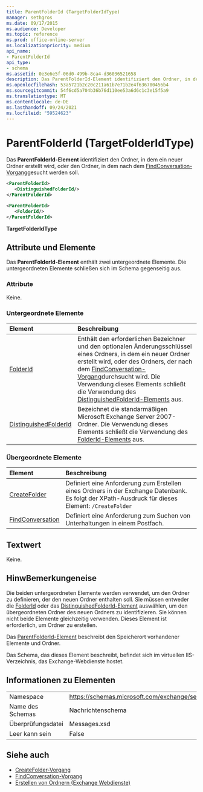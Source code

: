 ```yaml
---
title: ParentFolderId (TargetFolderIdType)
manager: sethgros
ms.date: 09/17/2015
ms.audience: Developer
ms.topic: reference
ms.prod: office-online-server
ms.localizationpriority: medium
api_name:
- ParentFolderId
api_type:
- schema
ms.assetid: 0e3e6e5f-06d0-499b-8ca4-d36036521658
description: Das ParentFolderId-Element identifiziert den Ordner, in dem ein neuer Ordner erstellt wird, oder den Ordner, in dem nach dem FindConversation-Vorgang gesucht werden soll.
ms.openlocfilehash: 53a5721b2c20c211a61b7e71b2e4f636700456b4
ms.sourcegitcommit: 54f6cd5a704b36b76d110ee53a6d6c1c3e15f5a9
ms.translationtype: MT
ms.contentlocale: de-DE
ms.lasthandoff: 09/24/2021
ms.locfileid: "59524623"
---
```

# <a name="parentfolderid-targetfolderidtype"></a>ParentFolderId (TargetFolderIdType)

Das **ParentFolderId-Element** identifiziert den Ordner, in dem ein neuer Ordner erstellt wird, oder den Ordner, in dem nach dem [FindConversation-Vorgang](findconversation-operation.md)gesucht werden soll.
  
```xml
<ParentFolderId>
   <DistinguishedFolderId/>
</ParentFolderId>
```

```xml
<ParentFolderId>
   <FolderId/> 
</ParentFolderId>
```

**TargetFolderIdType**

## <a name="attributes-and-elements"></a>Attribute und Elemente

Das **ParentFolderId-Element** enthält zwei untergeordnete Elemente. Die untergeordneten Elemente schließen sich im Schema gegenseitig aus. 
  
### <a name="attributes"></a>Attribute

Keine.
  
### <a name="child-elements"></a>Untergeordnete Elemente

|**Element**|**Beschreibung**|
|:-----|:-----|
|[FolderId](folderid.md) <br/> |Enthält den erforderlichen Bezeichner und den optionalen Änderungsschlüssel eines Ordners, in dem ein neuer Ordner erstellt wird, oder des Ordners, der nach dem [FindConversation-Vorgang](findconversation-operation.md)durchsucht wird. Die Verwendung dieses Elements schließt die Verwendung des [DistinguishedFolderId-Elements](distinguishedfolderid.md) aus.  <br/> |
|[DistinguishedFolderId](distinguishedfolderid.md) <br/> |Bezeichnet die standarmäßigen Microsoft Exchange Server 2007-Ordner. Die Verwendung dieses Elements schließt die Verwendung des [FolderId-Elements](folderid.md) aus.  <br/> |
   
### <a name="parent-elements"></a>Übergeordnete Elemente

|**Element**|**Beschreibung**|
|:-----|:-----|
|[CreateFolder](createfolder.md) <br/> |Definiert eine Anforderung zum Erstellen eines Ordners in der Exchange Datenbank.  <br/> Es folgt der XPath-Ausdruck für dieses Element:  `/CreateFolder` <br/> |
|[FindConversation](findconversation.md) <br/> |Definiert eine Anforderung zum Suchen von Unterhaltungen in einem Postfach.  <br/> |
   
## <a name="text-value"></a>Textwert

Keine.
  
## <a name="remarks"></a>HinwBemerkungeneise

Die beiden untergeordneten Elemente werden verwendet, um den Ordner zu definieren, der den neuen Ordner enthalten soll. Sie müssen entweder die [FolderId](folderid.md) oder das [DistinguishedFolderId-Element](distinguishedfolderid.md) auswählen, um den übergeordneten Ordner des neuen Ordners zu identifizieren. Sie können nicht beide Elemente gleichzeitig verwenden. Dieses Element ist erforderlich, um Ordner zu erstellen. 
  
Das [ParentFolderId-Element](parentfolderid.md) beschreibt den Speicherort vorhandener Elemente und Ordner. 
  
Das Schema, das dieses Element beschreibt, befindet sich im virtuellen IIS-Verzeichnis, das Exchange-Webdienste hostet.
  
## <a name="element-information"></a>Informationen zu Elementen

|||
|:-----|:-----|
|Namespace  <br/> |https://schemas.microsoft.com/exchange/services/2006/messages  <br/> |
|Name des Schemas  <br/> |Nachrichtenschema  <br/> |
|Überprüfungsdatei  <br/> |Messages.xsd  <br/> |
|Leer kann sein  <br/> |False  <br/> |
   
## <a name="see-also"></a>Siehe auch

- [CreateFolder-Vorgang](createfolder-operation.md)
- [FindConversation-Vorgang](findconversation-operation.md)
- [Erstellen von Ordnern (Exchange Webdienste)](https://msdn.microsoft.com/library/3b15b0ec-8691-45ed-9a24-a91ff732d6cf%28Office.15%29.aspx)

